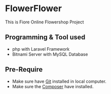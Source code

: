 # FlowerFlower
This is Fiore Online Flowershop Project

## Programming & Tool used
* php with Laravel Framework
* Bitnami Server with MySQL Database

## Pre-Require
* Make sure have [Git](https://git-scm.com/) installed in local computer.
* Make sure the [Composer](https://getcomposer.org/) have installed.
